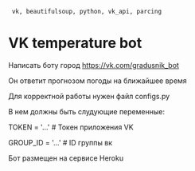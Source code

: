      vk, beautifulsoup, python, vk_api, parcing
# VK temperature bot

Написать боту город https://vk.com/gradusnik_bot

Он ответит прогнозом погоды на ближайшее время


 
Для корректной работы нужен файл configs.py

В нем должны быть слудующие переменные:

TOKEN = '...'       # Токен приложения VK

GROUP_ID = '...'    # ID группы вк

Бот размещен на сервисе Heroku
